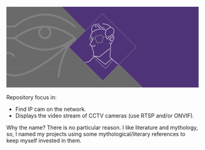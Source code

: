 

![Eye_of_Horus_Right.png](Hero_Image_Project_Horus.png)  

Repository focus in:  

* Find IP cam on the network.  
* Displays the video stream of CCTV cameras (use RTSP and/or ONVIF).  

Why the name? There is no particular reason. I like literature and mythology, so, I named my projects using some mythological/literary references to keep myself invested in them.